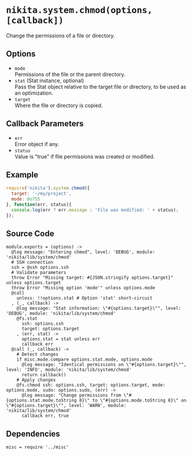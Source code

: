 
# `nikita.system.chmod(options, [callback])`

Change the permissions of a file or directory.

## Options

* `mode`   
  Permissions of the file or the parent directory.   
* `stat` (Stat instance, optional)   
  Pass the Stat object relative to the target file or directory, to be
  used as an optimization.     
* `target`   
  Where the file or directory is copied.   

## Callback Parameters

* `err`   
  Error object if any.   
* `status`   
  Value is "true" if file permissions was created or modified.   

## Example

```js
require('nikita').system.chmod({
  target: '~/my/project',
  mode: 0o755
}, function(err, status){
  console.log(err ? err.message : 'File was modified: ' + status);
});
```

## Source Code

    module.exports = (options) ->
      @log message: "Entering chmod", level: 'DEBUG', module: 'nikita/lib/system/chmod'
      # SSH connection
      ssh = @ssh options.ssh
      # Validate parameters
      throw Error "Missing target: #{JSON.stringify options.target}" unless options.target
      throw Error "Missing option 'mode'" unless options.mode
      @call
        unless: !!options.stat # Option 'stat' short-circuit
      , (_, callback) ->
        @log message: "Stat information: \"#{options.target}\"", level: 'DEBUG', module: 'nikita/lib/system/chmod'
        @fs.stat
          ssh: options.ssh
          target: options.target
        , (err, stat) ->
          options.stat = stat unless err
          callback err
      @call (_, callback) ->
        # Detect changes
        if misc.mode.compare options.stat.mode, options.mode
          @log message: "Identical permissions on \"#{options.target}\"", level: 'INFO', module: 'nikita/lib/system/chmod'
          return callback()
        # Apply changes
        @fs.chmod ssh: options.ssh, target: options.target, mode: options.mode, sudo: options.sudo, (err) ->
          @log message: "Change permissions from \"#{options.stat.mode.toString 8}\" to \"#{options.mode.toString 8}\" on \"#{options.target}\"", level: 'WARN', module: 'nikita/lib/system/chmod'
          callback err, true

## Dependencies

    misc = require '../misc'
